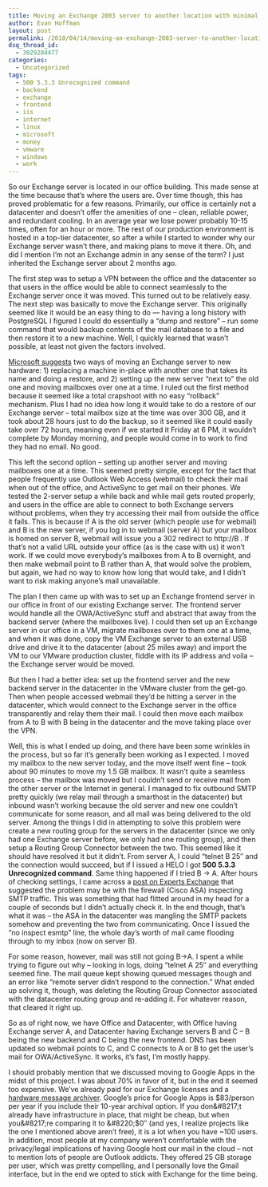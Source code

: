 ```yaml
---
title: Moving an Exchange 2003 server to another location with minimal risk and disruption?
author: Evan Hoffman
layout: post
permalink: /2010/04/14/moving-an-exchange-2003-server-to-another-location-with-minimal-risk-and-disruption/
dsq_thread_id:
  - 3029284477
categories:
  - Uncategorized
tags:
  - 500 5.3.3 Unrecognized command
  - backend
  - exchange
  - frontend
  - iis
  - internet
  - linux
  - microsoft
  - money
  - vmware
  - windows
  - work
---
```

So our Exchange server is located in our office building. This made sense at the time because that&#8217;s where the users are. Over time though, this has proved problematic for a few reasons. Primarily, our office is certainly not a datacenter and doesn&#8217;t offer the amenities of one &#8211; clean, reliable power, and redundant cooling. In an average year we lose power probably 10-15 times, often for an hour or more. The rest of our production environment is hosted in a top-tier datacenter, so after a while I started to wonder why our Exchange server wasn&#8217;t there, and making plans to move it there. Oh, and did I mention I&#8217;m not an Exchange admin in any sense of the term? I just inherited the Exchange server about 2 months ago.

<!--more-->

The first step was to setup a VPN between the office and the datacenter so that users in the office would be able to connect seamlessly to the Exchange server once it was moved. This turned out to be relatively easy. The next step was basically to move the Exchange server. This originally seemed like it would be an easy thing to do &#8212; having a long history with PostgreSQL I figured I could do essentially a &#8220;dump and restore&#8221; &#8211; run some command that would backup contents of the mail database to a file and then restore it to a new machine. Well, I quickly learned that wasn&#8217;t possible, at least not given the factors involved.

<a href="http://support.microsoft.com/kb/822945" onclick="_gaq.push(['_trackEvent', 'outbound-article', 'http://support.microsoft.com/kb/822945', 'Microsoft suggests']);" >Microsoft suggests</a> two ways of moving an Exchange server to new hardware: 1) replacing a machine in-place with another one that takes its name and doing a restore, and 2) setting up the new server &#8220;next to&#8221; the old one and moving mailboxes over one at a time. I ruled out the first method because it seemed like a total crapshoot with no easy &#8220;rollback&#8221; mechanism. Plus I had no idea how long it would take to do a restore of our Exchange server &#8211; total mailbox size at the time was over 300 GB, and it took about 28 hours just to do the backup, so it seemed like it could easily take over 72 hours, meaning even if we started it Friday at 6 PM, it wouldn&#8217;t complete by Monday morning, and people would come in to work to find they had no email. No good.

This left the second option &#8211; setting up another server and moving mailboxes one at a time. This seemed pretty simple, except for the fact that people frequently use Outlook Web Access (webmail) to check their mail when out of the office, and ActiveSync to get mail on their phones. We tested the 2-server setup a while back and while mail gets routed properly, and users in the office are able to connect to both Exchange servers without problems, when they try accessing their mail from outside the office it fails. This is because if A is the old server (which people use for webmail) and B is the new server, if you log in to webmail (server A) but your mailbox is homed on server B, webmail will issue you a 302 redirect to http://B . If that&#8217;s not a valid URL outside your office (as is the case with us) it won&#8217;t work. If we could move everybody&#8217;s mailboxes from A to B overnight, and then make webmail point to B rather than A, that would solve the problem, but again, we had no way to know how long that would take, and I didn&#8217;t want to risk making anyone&#8217;s mail unavailable.

The plan I then came up with was to set up an Exchange frontend server in our office in front of our existing Exchange server. The frontend server would handle all the OWA/ActiveSync stuff and abstract that away from the backend server (where the mailboxes live). I could then set up an Exchange server in our office in a VM, migrate mailboxes over to them one at a time, and when it was done, copy the VM Exchange server to an external USB drive and drive it to the datacenter (about 25 miles away) and import the VM to our VMware production cluster, fiddle with its IP address and voila &#8211; the Exchange server would be moved.

But then I had a better idea: set up the frontend server and the new backend server in the datacenter in the VMware cluster from the get-go. Then when people accessed webmail they&#8217;d be hitting a server in the datacenter, which would connect to the Exchange server in the office transparently and relay them their mail. I could then move each mailbox from A to B with B being in the datacenter and the move taking place over the VPN.

Well, this is what I ended up doing, and there have been some wrinkles in the process, but so far it&#8217;s generally been working as I expected. I moved my mailbox to the new server today, and the move itself went fine &#8211; took about 90 minutes to move my 1.5 GB mailbox. It wasn&#8217;t quite a seamless process &#8211; the mailbox was moved but I couldn&#8217;t send or receive mail from the other server or the Internet in general. I managed to fix outbound SMTP pretty quickly (we relay mail through a smarthost in the datacenter) but inbound wasn&#8217;t working because the old server and new one couldn&#8217;t communicate for some reason, and all mail was being delivered to the old server. Among the things I did in attempting to solve this problem were create a new routing group for the servers in the datacenter (since we only had one Exchange server before, we only had one routing group), and then setup a Routing Group Connector between the two. This seemed like it should have resolved it but it didn&#8217;t. From server A, I could &#8220;telnet B 25&#8243; and the connection would succeed, but if I issued a HELO I got **500 5.3.3 Unrecognized command**. Same thing happened if I tried B -> A. After hours of checking settings, I came across a <a href="http://www.experts-exchange.com/Networking/Protocols/Application_Protocols/Email/SMTP/Q_23147759.html" onclick="_gaq.push(['_trackEvent', 'outbound-article', 'http://www.experts-exchange.com/Networking/Protocols/Application_Protocols/Email/SMTP/Q_23147759.html', 'post on Experts Exchange']);" >post on Experts Exchange</a> that suggested the problem may be with the firewall (Cisco ASA) inspecting SMTP traffic. This was something that had flitted around in my head for a couple of seconds but I didn&#8217;t actually check it. In the end though, that&#8217;s what it was &#8211; the ASA in the datacenter was mangling the SMTP packets somehow and preventing the two from communicating. Once I issued the &#8220;no inspect esmtp&#8221; line, the whole day&#8217;s worth of mail came flooding through to my inbox (now on server B).

For some reason, however, mail was still not going B->A. I spent a while trying to figure out why &#8211; looking in logs, doing &#8220;telnet A 25&#8243; and everything seemed fine. The mail queue kept showing queued messages though and an error like &#8220;remote server didn&#8217;t respond to the connection.&#8221; What ended up solving it, though, was deleting the Routing Group Connector associated with the datacenter routing group and re-adding it. For whatever reason, that cleared it right up.

So as of right now, we have Office and Datacenter, with Office having Exchange server A, and Datacenter having Exchange servers B and C &#8211; B being the new backend and C being the new frontend. DNS has been updated so webmail points to C, and C connects to A or B to get the user&#8217;s mail for OWA/ActiveSync. It works, it&#8217;s fast, I&#8217;m mostly happy.

I should probably mention that we discussed moving to Google Apps in the midst of this project. I was about 70% in favor of it, but in the end it seemed too expensive. We&#8217;ve already paid for our Exchange licenses and a <a href="http://www.barracudanetworks.com/ns/products/archiver-overview.php" onclick="_gaq.push(['_trackEvent', 'outbound-article', 'http://www.barracudanetworks.com/ns/products/archiver-overview.php', 'hardware message archiver']);" >hardware message archiver</a>. Google&#8217;s price for Google Apps is $83/person per year if you include their 10-year archival option. If you don&#8217;t already have infrastructure in place, that might be cheap, but when you&#8217;re comparing it to &#8220;$0&#8243; (and yes, I realize projects like the one I mentioned above aren&#8217;t free), it is a lot when you have ~100 users. In addition, most people at my company weren&#8217;t comfortable with the privacy/legal implications of having Google host our mail in the cloud &#8211; not to mention lots of people are Outlook addicts. They offered 25 GB storage per user, which was pretty compelling, and I personally love the Gmail interface, but in the end we opted to stick with Exchange for the time being.